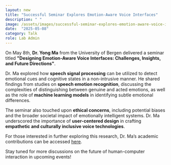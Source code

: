 ```yaml
---
layout: new
title: "Successful Seminar Explores Emotion-Aware Voice Interfaces"
description: " "
image: /assets/images/successful-seminar-explores-emotion-aware-voice-interfaces.jpg
date:  "2025-05-08"
category: Talk
role: Lab Admin
---
```

On May 8th, **Dr. Yong Ma** from the University of Bergen delivered a seminar titled **"Designing Emotion-Aware Voice Interfaces: Challenges, Insights, and Future Directions"**.

Dr. Ma explored how **speech signal processing** can be utilized to detect emotional cues and cognitive states in a non-intrusive manner. He shared findings from studies on **speech emotion recognition**, discussing the complexities of distinguishing between genuine and acted emotions, as well as the role of **machine learning models** in identifying subtle emotional differences.

The seminar also touched upon **ethical concerns**, including potential biases and the broader societal impact of emotionally intelligent systems. Dr. Ma underscored the importance of **user-centered design** in crafting **empathetic and culturally inclusive voice technologies**.

For those interested in further exploring this research, Dr. Ma’s academic contributions can be accessed [here](https://scholar.google.com/citations?user=CPH3qsUAAAAJ&hl=en).

Stay tuned for more discussions on the future of human-computer interaction in upcoming events!
